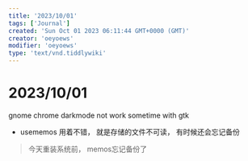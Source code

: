 ```yaml
---
title: '2023/10/01'
tags: ['Journal']
created: 'Sun Oct 01 2023 06:11:44 GMT+0000 (GMT)'
creator: 'oeyoews'
modifier: 'oeyoews'
type: 'text/vnd.tiddlywiki'
---
```


# 2023/10/01

gnome chrome darkmode not work sometime with gtk

* usememos 用着不错， 就是存储的文件不可读， 有时候还会忘记备份

> 今天重装系统前， memos忘记备份了
